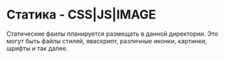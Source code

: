 # Статика - CSS|JS|IMAGE
Статические фаилы планируется размещать в данной директории. Это могут быть файлы стилей, 
яваскрипт, различные иконки, картинки, шрифты и так далее.

